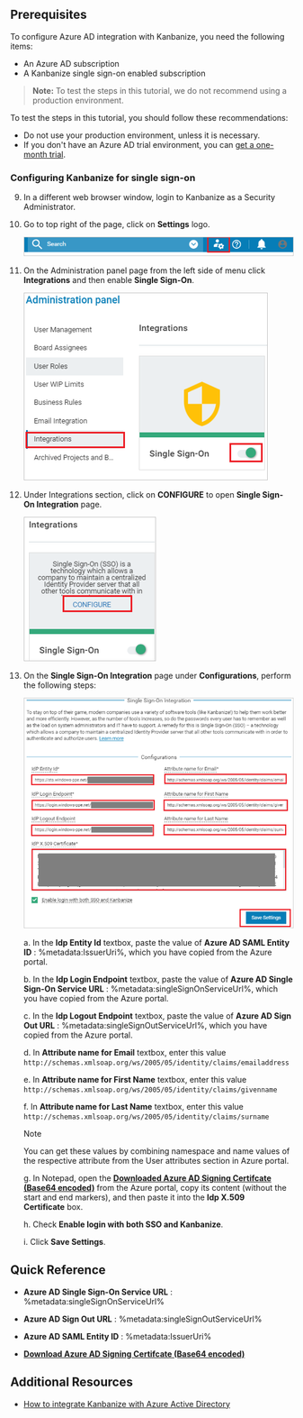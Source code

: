## Prerequisites

To configure Azure AD integration with Kanbanize, you need the following items:

- An Azure AD subscription
- A Kanbanize single sign-on enabled subscription

> **Note:**
> To test the steps in this tutorial, we do not recommend using a production environment.

To test the steps in this tutorial, you should follow these recommendations:

- Do not use your production environment, unless it is necessary.
- If you don't have an Azure AD trial environment, you can [get a one-month trial](https://azure.microsoft.com/pricing/free-trial/).

### Configuring Kanbanize for single sign-on

9. In a different web browser window, login to Kanbanize as a Security Administrator. 

10. Go to top  right of the page, click on **Settings** logo.

	![Kanbanize settings](./media/tutorial_kanbanize_set.png)

11. On the Administration panel page from the left side of menu click **Integrations** and then enable **Single Sign-On**. 

	![Kanbanize integrations](./media/tutorial_kanbanize_admin.png)

12. Under Integrations section, click on **CONFIGURE** to open **Single Sign-On Integration** page.

	![Kanbanize config](./media/tutorial_kanbanize_config.png)

13. On the **Single Sign-On Integration** page under **Configurations**, perform the following steps:

	![Kanbanize integrations](./media/tutorial_kanbanize_save.png)

	a. In the **Idp Entity Id** textbox, paste the value of **Azure AD SAML Entity ID** : %metadata:IssuerUri%, which you have copied from the Azure portal.

	b. In the **Idp Login Endpoint** textbox, paste the value of **Azure AD Single Sign-On Service URL** : %metadata:singleSignOnServiceUrl%, which you have copied from the Azure portal.

	c. In the **Idp Logout Endpoint** textbox, paste the value of **Azure AD Sign Out URL** : %metadata:singleSignOutServiceUrl%, which you have copied from the Azure portal.

	d. In **Attribute name for Email** textbox, enter this value `http://schemas.xmlsoap.org/ws/2005/05/identity/claims/emailaddress`

	e. In **Attribute name for First Name** textbox, enter this value `http://schemas.xmlsoap.org/ws/2005/05/identity/claims/givenname`

	f. In **Attribute name for Last Name** textbox, enter this value `http://schemas.xmlsoap.org/ws/2005/05/identity/claims/surname` 
	> [!Note]
	> You can get these values by combining namespace and name values of the respective attribute from the User attributes section in Azure portal.

	g. In Notepad, open the **[Downloaded Azure AD Signing Certifcate (Base64 encoded)](%metadata:certificateDownloadBase64Url%)** from the Azure portal, copy its content (without the start and end markers), and then paste it into the **Idp X.509 Certificate** box.

	h. Check **Enable login with both SSO and Kanbanize**.
	
	i. Click **Save Settings**.

## Quick Reference

* **Azure AD Single Sign-On Service URL** : %metadata:singleSignOnServiceUrl%

* **Azure AD Sign Out URL** : %metadata:singleSignOutServiceUrl%

* **Azure AD SAML Entity ID** : %metadata:IssuerUri%

* **[Download Azure AD Signing Certifcate (Base64 encoded)](%metadata:certificateDownloadBase64Url%)**

## Additional Resources

* [How to integrate Kanbanize with Azure Active Directory](https://docs.microsoft.com/azure/active-directory/saas-apps/kanbanize-tutorial)
